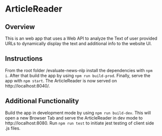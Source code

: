 # ArticleReader

## Overview
This is an  web app that uses a Web API to analyze the Text of user provided URLs to dynamically display the text and additional info to the website UI. 

## Instructions
From the root folder /evaluate-news-nlp install the dependencies with `npm i`. After that build the app by using `npm run build-prod`. Finally, serve the app with `npm start`. The ArticleReader is now served on http://localhost:8040/.

## Additional Functionality

Build the app in development mode by using `npm run build-dev`. This will open a new Browser Tab and serve the ArticleReader in dev mode to http://localhost:8080.
Run `npm run test` to initiate jest testing of client side .js files.
